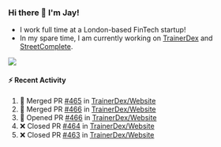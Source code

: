 ### Hi there 👋 I'm Jay!
* I work full time at a London-based FinTech startup!
* In my spare time, I am currently working on [TrainerDex](https://www.github.com/TrainerDex) and [StreetComplete](https://github.com/streetcomplete/StreetComplete).

[<img src="https://github-readme-stats.vercel.app/api/wakatime?username=TurnrDev&layout=compact&custom_title=Last 7 Days Language Breakdown" />](https://wakatime.com/@TurnrDev)  

#### :zap: Recent Activity
<!--START_SECTION:activity-->
1. 🎉 Merged PR [#465](https://github.com/TrainerDex/Website/pull/465) in [TrainerDex/Website](https://github.com/TrainerDex/Website)
2. 🎉 Merged PR [#466](https://github.com/TrainerDex/Website/pull/466) in [TrainerDex/Website](https://github.com/TrainerDex/Website)
3. 💪 Opened PR [#466](https://github.com/TrainerDex/Website/pull/466) in [TrainerDex/Website](https://github.com/TrainerDex/Website)
4. ❌ Closed PR [#464](https://github.com/TrainerDex/Website/pull/464) in [TrainerDex/Website](https://github.com/TrainerDex/Website)
5. ❌ Closed PR [#463](https://github.com/TrainerDex/Website/pull/463) in [TrainerDex/Website](https://github.com/TrainerDex/Website)
<!--END_SECTION:activity-->
